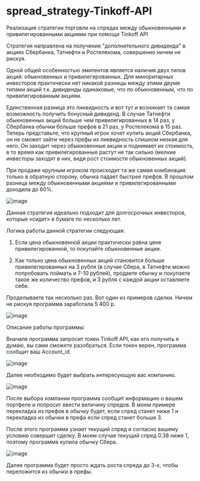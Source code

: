 # spread_strategy-Tinkoff-API

Реализация стратегии торговли на спредах между обыкновенными и привилегированными акциями при помощи Tinkoff API

Стратегия направлена на получение "дополнительного дивиденда" в акциях Сбербанка, Татнефти и Ростелекома, совершенно ничем не рискуя. 

Одной общей особенностью эмитентов является наличия двух типов акций: обыкновенных и привилегированных. Для миноритарных инвесторов практически нет никакой разницы между этими двумя типами акций т.к. дивиденды одинаковые, что по обыкновенным, что по привилегированным акциям.

Единственная разница это ликвидность и вот тут и возникает та самая возможность получить бонусный дивиденд. В случае Татнефти обыкновенных акций больше чем привилегированных в 14 раз, у Сбербанка обычки больше префов в 21 раз, у Ростелекома в 15 раз. Теперь представьте, что крупный игрок хочет купить акций Сбербанка, он не сможет зайти через префы их ликвидность слишком низкая для него. Он заходит через обыкновенные акции и поднимает их стоимость, в то время как привилегированные растут не так сильно (мелкие инвесторы заходят в них, видя рост стоимости обыкновенных акций).

При продаже крупным игроком происходит та же самая комбинация только в обратную сторону, обычка падает быстрее префов. В прошлом разница между обыкновенными акциями и привилегированными доходила до 60%.

![image](https://github.com/FilipchukAl/spread_strategy-Tinkoff-API/assets/107713943/66af8134-2344-4b31-a82d-3fcff65fbcf1)

Данная стратегия идеально подходит для долгосрочных инвесторов, которые «сидят» в бумаге по несколько лет.

Логика работы данной стратегии следующая:

1) Если цена обыкновенной акции практически равна цене привилегированной, то покупайте обыкновенные акции.
   
3) Как только цена обыкновенных акций становится больше привилегированных на 3 рубля (в случае Сбера, в Татнефти можно попробовать поймать и 7-10 рублей), продаете обычку и покупаете такое же количество префов, и 3 рубля с каждой акции оставляете себе.
   
Проделываете так несколько раз. Вот один из примеров сделки. Ничем не рискуя программа заработала 5 400 р.

![image](https://github.com/FilipchukAl/spread_strategy-Tinkoff-API/assets/107713943/cd091727-ccf8-4c8f-8bb7-0fd3b7e047dd)

Описание работы программы:

Вначале программа запросит токен Tinkoff API, как его получить я думаю, вы сами сможете разобраться.  Если токен верен, программа сообщит ваш Account_id.

![image](https://github.com/FilipchukAl/spread_strategy-Tinkoff-API/assets/107713943/c3530e3a-0072-467a-bb95-7195a63600de)

Далее необходимо будет выбрать интересующую вас компанию.

![image](https://github.com/FilipchukAl/spread_strategy-Tinkoff-API/assets/107713943/9c174317-a466-4d3e-b333-02a1dd13c388)

После выбора компании программа сообщит информацию о вашем портфеле и попросит ввести величину спредов. В моем примере перекладка из префов в обычку будет, если спред станет ниже 1 и перекладка из обычки в префа если спред станет больше 3.

После этого программа узнает текущий спред и согласно вашему условию совершит сделку. В моем случае текущий спред 0.38 ниже 1, поэтому программа купила обычку Сбера.

![image](https://github.com/FilipchukAl/spread_strategy-Tinkoff-API/assets/107713943/8baa7469-6028-4ea0-a529-b8a3adac6fa3)

Далее программа будет просто ждать роста спреда до 3-х, чтобы переложится из обычки в префы.
